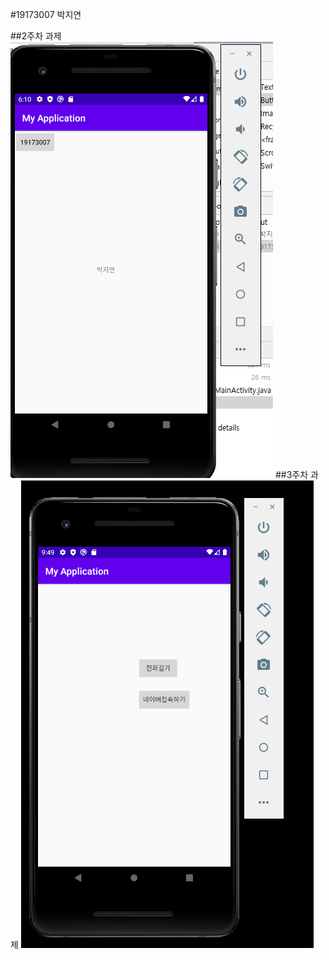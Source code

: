 #19173007 박지연

##2주차  과제 
  <img width="" height="" src="./png/2주차.png.PNG"></img>
##3주차  과제
  <img width="" height="" src="./png/3주차.png.PNG"></img>
